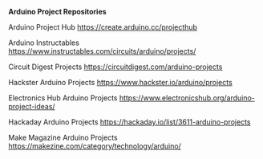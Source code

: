 **Arduino Project Repositories**

Arduino Project Hub
https://create.arduino.cc/projecthub

Arduino Instructables
https://www.instructables.com/circuits/arduino/projects/

Circuit Digest Projects
https://circuitdigest.com/arduino-projects

Hackster Arduino Projects
https://www.hackster.io/arduino/projects

Electronics Hub Arduino Projects
https://www.electronicshub.org/arduino-project-ideas/

Hackaday Arduino Projects
https://hackaday.io/list/3611-arduino-projects

Make Magazine Arduino Projects
https://makezine.com/category/technology/arduino/
